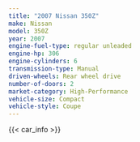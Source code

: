 ```yaml
---
title: "2007 Nissan 350Z"
make: Nissan
model: 350Z
year: 2007
engine-fuel-type: regular unleaded
engine-hp: 306
engine-cylinders: 6
transmission-type: Manual
driven-wheels: Rear wheel drive
number-of-doors: 2
market-category: High-Performance
vehicle-size: Compact
vehicle-style: Coupe
---
```


{{< car_info >}}
